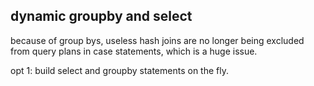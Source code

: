## dynamic groupby and select
because of group bys, useless hash joins are no longer being excluded from query
plans in case statements, which is a huge issue.

opt 1: build select and groupby statements on the fly.
